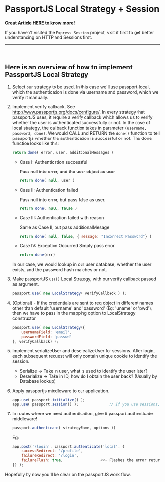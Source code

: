 # PassportJS Local Strategy + Session

[__Great Article HERE to know more!__](https://levelup.gitconnected.com/everything-you-need-to-know-about-the-passport-local-passport-js-strategy-633bbab6195)

If you haven't visited the `Express Session` project, visit it first to get better understanding on HTTP and Sessions first.

---

<br>

## Here is an overview of how to implement PassportJS Local Strategy

1. Select our strategy to be used. In this case we'll use passport-local, which the authentication is done via username and password, which we verify it manually.

1. Implement verify callback. See http://www.passportjs.org/docs/configure/. In every strategy that passportJS uses, it require a verify callback which allows us to verify whether the user is authenticated successfully or not. In the case of local strategy, the callback function takes in parameter `(username, password, done)`. We would CALL and RETURN the `done()` function to tell passportjs whether the authentication is successful or not. The done function looks like this:
    ```js
    return done( error, user, additionalMessages )
    ```
    
    * Case I: Authentication successful
    
        Pass null into error, and the user object as user

        ```js
        return done( null, user )
        ```

    * Case II: Authentication failed
        
        Pass null into error, but pass false as user.
        
        ```js
        return done( null, false )
        ```

    * Case III: Authentication failed with reason
        
        Same as Case II, but pass additionalMesage

        ```js
        return done( null, false, { message: "Incorrect Password"} )
        ```

    * Case IV: Exception Occurred
        Simply pass error 

        ```js
        return done(err)
        ```

    In our case, we would lookup in our user database, whether the user exists, and the password hash matches or not.

1. Make passportJS `use()` Local Strategy, with our verify callback passed as argument.

    ```js
    passport.use( new LocalStrategy( verifyCallback ) );
    ```

1. (Optional) - If the credentials are sent to req object in different names other than default 'username' and 'password' (Eg: 'uname' or 'pwd'), then we have to pass in the mapping option to LocalStrategy constructor

    ```js
    passport.use( new LocalStrategy({
        usernameField: 'email',
        passwordField: 'passwd'
    }, verifyCallback) );
    ```

1. Implement serializeUser and deserealizeUser for sessions. After login, each subsequent request will only contain unique cookie to identify the session. 
         
    * Serialize -> Take in user, what is used to identify the user later?
    * Deserialize -> Take in ID, how do I obtain the user back? (Usually by Database lookup)

1. Apply passportjs middleware to our application.

    ```js
    app.use( passport.initialize() );
    app.use( passport.session() );              // If you use sessions, of course. You need express-session implemented
    ```

1. In routes where we need authentication, give it passport.authenticate middleware!
 
    ```js
    passport.authenticate( strategyName, options ))
    ```

    Eg:

    ```js
    app.post('/login', passport.authenticate('local', {
        successRedirect: '/profile',
        failureRedirect: '/login',
        failureFlash: true,                 <<- Flashes the error returned from verify callback from Step 1
    }) );
    ```

Hopefully by now you'll be clear on the passportJS work flow.
